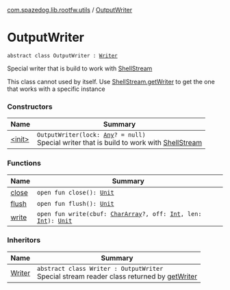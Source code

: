[com.spazedog.lib.rootfw.utils](../index.md) / [OutputWriter](.)

# OutputWriter

`abstract class OutputWriter : `[`Writer`](http://docs.oracle.com/javase/6/docs/api/java/io/Writer.html)

Special writer that is build to work with [ShellStream](../../com.spazedog.lib.rootfw/-shell-stream/index.md)

This class cannot used by itself.
Use [ShellStream.getWriter](../../com.spazedog.lib.rootfw/-shell-stream/get-writer.md) to get the one that works with
a specific instance

### Constructors

| Name | Summary |
|---|---|
| [&lt;init&gt;](-init-.md) | `OutputWriter(lock: `[`Any`](https://kotlinlang.org/api/latest/jvm/stdlib/kotlin/-any/index.html)`? = null)`<br>Special writer that is build to work with [ShellStream](../../com.spazedog.lib.rootfw/-shell-stream/index.md) |

### Functions

| Name | Summary |
|---|---|
| [close](close.md) | `open fun close(): `[`Unit`](https://kotlinlang.org/api/latest/jvm/stdlib/kotlin/-unit/index.html) |
| [flush](flush.md) | `open fun flush(): `[`Unit`](https://kotlinlang.org/api/latest/jvm/stdlib/kotlin/-unit/index.html) |
| [write](write.md) | `open fun write(cbuf: `[`CharArray`](https://kotlinlang.org/api/latest/jvm/stdlib/kotlin/-char-array/index.html)`?, off: `[`Int`](https://kotlinlang.org/api/latest/jvm/stdlib/kotlin/-int/index.html)`, len: `[`Int`](https://kotlinlang.org/api/latest/jvm/stdlib/kotlin/-int/index.html)`): `[`Unit`](https://kotlinlang.org/api/latest/jvm/stdlib/kotlin/-unit/index.html) |

### Inheritors

| Name | Summary |
|---|---|
| [Writer](../../com.spazedog.lib.rootfw/-shell-stream/-writer.md) | `abstract class Writer : OutputWriter`<br>Special stream reader class returned by [getWriter](../../com.spazedog.lib.rootfw/-shell-stream/get-writer.md) |
